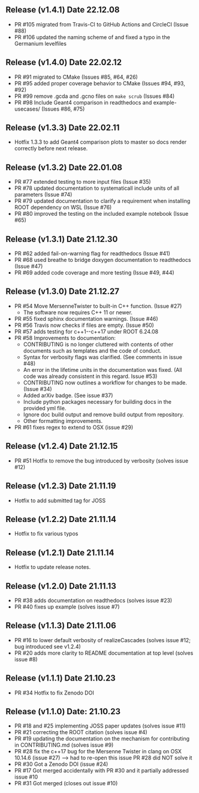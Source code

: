 ## Release (v1.4.1) Date 22.12.08
* PR #105 migrated from Travis-CI to GitHub Actions and CircleCI (Issue #88)
* PR #106 updated the naming scheme of and fixed a typo in the Germanium levelfiles

## Release (v1.4.0) Date 22.02.12

* PR #91 migrated to CMake (Issues #85, #64, #26)
* PR #95 added proper coverage behavior to CMake (Issues #94, #93, #92)
* PR #99 remove .gcda and .gcno files on `make scrub` (Issues #84)
* PR #98 Include Geant4 comparison in readthedocs and example-usecases/ (Issues #86, #75)

## Release (v1.3.3) Date 22.02.11

* Hotfix 1.3.3 to add Geant4 comparison plots to master so docs render correctly before next release. 

## Release (v1.3.2) Date 22.01.08 

* PR #77 extended testing to more input files (Issue #35)
* PR #78 updated documentation to systematicall include units of all parameters (Issue #74)
* PR #79 updated documentation to clarify a requirement when installing ROOT dependency on WSL (Issue #76)
* PR #80 improved the testing on the included example notebook (Issue #65)

## Release (v1.3.1) Date 21.12.30 

* PR #62 added fail-on-warning flag for readthedocs (Issue #41)
* PR #68 used breathe to bridge doxygen documentation to readthedocs (Issue #47)
* PR #69 added code coverage and more testing (Issue #49, #44)

## Release (v1.3.0) Date 21.12.27

* PR #54 Move MersenneTwister to built-in C++ function. (Issue #27)
	* The software now requires C++ 11 or newer.
* PR #55 fixed sphinx documentation warnings. (Issue #46)
* PR #56 Travis now checks if files are empty. (Issue #50)
* PR #57 adds testing for c++1--c++17 under ROOT 6.24.08
* PR #58 Improvements to documentation:
	* CONTRIBUTING is no longer cluttered with contents of other documents such as templates and the code of conduct.
	* Syntax for verbosity flags was clarified. (See comments in issue #48)
	* An error in the lifetime units in the documentation was fixed. (All code was already consistent in this regard. Issue #53)
	* CONTRIBUTING now outlines a workflow for changes to be made. (Issue #34)
	* Added arXiv badge. (See issue #37)
	* Include python packages necessary for building docs in the provided yml file.
	* Ignore doc build output and remove build output from repository.
	* Other formatting improvements.
* PR #61 fixes regex to extend to OSX (issue #29)

## Release (v1.2.4) Date 21.12.15

* PR #51 Hotfix to remove the bug introduced by verbosity (solves issue #12)

## Release (v1.2.3) Date 21.11.19

* Hotfix to add submitted tag for JOSS

## Release (v1.2.2) Date 21.11.14

* Hotfix to fix various typos

## Release (v1.2.1) Date 21.11.14

* Hotfix to update release notes. 

## Release (v1.2.0) Date 21.11.13

* PR #38 adds documentation on readthedocs (solves issue #23)
* PR #40 fixes up example (solves issue #7)


## Release (v1.1.3) Date 21.11.06

* PR #16 to lower default verbosity of realizeCascades (solves issue #12; bug introduced see v1.2.4)
* PR #20 adds more clarity to README documentation at top level (solves issue #8)

## Release (v1.1.1) Date 21.10.23

* PR #34 Hotfix to fix Zenodo DOI

## Release (v1.1.0) Date: 21.10.23

* PR #18 and #25 implementing JOSS paper updates (solves issue #11)
* PR #21 correcting the ROOT citation (solves issue #4)
* PR #19 updating the documentation on the mechanism for contributing in CONTRIBUTING.md (solves issue #9)
* PR #28 fix the c++17 bug for the Mersenne Twister in clang on OSX 10.14.6 (issue #27) --> had to re-open this issue PR #28 did NOT solve it
* PR #30 Got a Zenodo DOI (issue #24) 
* PR #17 Got merged accidentally with PR #30 and it partially addressed issue #10 
* PR #31 Got merged (closes out issue #10)
